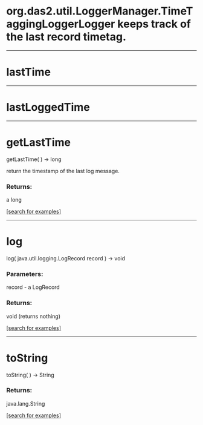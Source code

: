 # org.das2.util.LoggerManager.TimeTaggingLoggerLogger keeps track of the last record timetag.
***
<a name="lastTime"></a>
# lastTime



***
<a name="lastLoggedTime"></a>
# lastLoggedTime



***
<a name="getLastTime"></a>
# getLastTime
getLastTime(  ) &rarr; long

return the timestamp of the last log message.

### Returns:
a long


<a href="https://github.com/autoplot/dev/search?q=getLastTime&unscoped_q=getLastTime">[search for examples]</a>

***
<a name="log"></a>
# log
log( java.util.logging.LogRecord record ) &rarr; void



### Parameters:
record - a LogRecord

### Returns:
void (returns nothing)


<a href="https://github.com/autoplot/dev/search?q=log&unscoped_q=log">[search for examples]</a>

***
<a name="toString"></a>
# toString
toString(  ) &rarr; String



### Returns:
java.lang.String


<a href="https://github.com/autoplot/dev/search?q=toString&unscoped_q=toString">[search for examples]</a>

